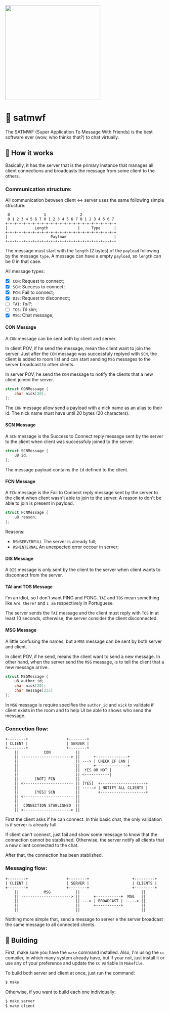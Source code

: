<img src=".github/typing.gif" width="300">

# 🏮 satmwf

The SATMWF (Super Application To Message With Friends) is the best software ever 
(wow, who thinks that?) to chat virtually.

## 🏑 How it works

Basically, it has the server that is the primary instance that manages all client 
connections and broadcasts the message from some client to the others.

### Communication structure:

All communication between client <-> server uses the same following simple structure:

```
 0               1               2              
 0 1 2 3 4 5 6 7 0 1 2 3 4 5 6 7 0 1 2 3 4 5 6 7
+-+-+-+-+-+-+-+-+-+-+-+-+-+-+-+-+-+-+-+-+-+-+-+-+
|            Length             |     Type      |
+-+-+-+-+-+-+-+-+-+-+-+-+-+-+-+-+-+-+-+-+-+-+-+-+
|                   Payload                     |
+-+-+-+-+-+-+-+-+-+-+-+-+-+-+-+-+-+-+-+-+-+-+-+-+
```

The message must start with the `length` (2 bytes) of the `payload` following by 
the message `type`. A message can have a empty `payload`, so `length` can be 0 in 
that case.

All message types:

- [x] `CON`: Request to connect;
- [x] `SCN`: Success to connect;
- [x] `FCN`: Fail to connect;
- [x] `DIS`: Request to disconnect;
- [ ] `TAI`: _Taí?_;
- [ ] `TOS`: _Tô sim_;
- [x] `MSG`: Chat message;

#### CON Message

A `CON` message can be sent both by client and server. 

In client POV, if he send the message, mean the client want to join the server. 
Just after the `CON` message was successfuly replyed with `SCN`, the client is added 
to room list and can start sending `MSG` messages to the server broadcast to other 
clients. 

In server POV, he send the `CON` message to notify the clients that a new client 
joined the server.

```c
struct CONMessage {
    char nick[20];
};
```

The `CON` message allow send a payload with a nick name as an alias to their id. The 
nick name must have until 20 bytes (20 characters).

#### SCN Message

A `SCN` message is the Success to Connect reply message sent by the server to the 
client when client was successfuly joined to the server. 

```c
struct SCNMessage {
    u8 id;
};
```

The message payload contains the `id` defined to the client.

#### FCN Message

A `FCN` message is the Fail to Connect reply message sent by the server to the 
client when client wasn't able to join to the server. A reason to don't be able 
to join is present in payload.

```c
struct FCNMessage {
    u8 reason;
};
```

Reasons:
 - `RSNSERVERFULL` The server is already full;
 - `RSNINTERNAL` An unexpected error occour in server;

#### DIS Message

A `DIS` message is only sent by the client to the server when client wants to 
disconnect from the server.

#### TAI and TOS Message

I'm an idiot, so I don't want PING and PONG. `TAI` and `TOS` mean something like 
`Are there?` and `I am` respectively in Portuguese.

The server sends the `TAI` message and the client must reply with `TOS` in at least 
10 seconds, otherwise, the server consider the client disconnected.

#### MSG Message

A little confusing the names, but a `MSG` message can be sent by both server and 
client. 

In client POV, if he send, means the client want to send a new message. In 
other hand, when the server send the `MSG` message, is to tell the client that a 
new message arrive.

```c
struct MSGMessage {
    u8 author_id;
    char nick[20];
    char message[235]
};
```

In `MSG` message is require specifies the `author_id` and `nick` to validate if 
client exists in the room and to help UI be able to shows who send the message.

### Connection flow:

```
+--------+                 +--------+
| CLIENT |                 | SERVER |
+--------+                 +--------+
    ||           CON           ||
    || ----------------------> ||      +--------------+
    ||                         || ---> | CHECK IF CAN |
    ||                         ||      +--------------+
    ||                         ||  YES OR NOT |
    ||                         || <-----------|
    ||       [NOT] FCN         ||
    || <---------------------- || [YES]  +--------------------+
    ||                         || -----> | NOTIFY ALL CLIENTS |
    ||       [YES] SCN         ||        +--------------------+
    || <---------------------- ||
    ||                         ||
    ||  CONNECTION STABLISHED  ||
    || <---------------------> ||
```

First the client asks if he can connect. In this basic chat, the only validation 
is if server is already full. 

If client can't connect, just fail and show some message to know that the connection 
cannot be stablished. Otherwise, the server notify all clients that a new client 
connected to the chat.

After that, the connection has been stablished.

### Messaging flow:

```
+--------+                 +--------+                   +---------+
| CLIENT |                 | SERVER |                   | CLIENTS |
+--------+                 +--------+                   +---------+
    ||           MSG           ||                           ||
    || ----------------------> ||      +-----------+  MSG   ||
    ||                         || ---> | BROADCAST | -----> ||
    ||                         ||      +-----------+        ||
    ||                         ||                           ||
```

Nothing more simple that, send a message to server e the server broadcast the 
same message to all connected clients.

## 🎳 Building

First, make sure you have the `make` command installed. Also, I'm using the `cc` 
compiler, in which many system already have, but if your not, just install it or 
use any of your preference and update the `CC` variable in `Makefile`.

To build both server and client at once, just run the command:
```sh
$ make
```

Otherwise, if you want to build each one individually:
```sh
$ make server
$ make client
```